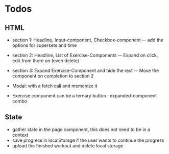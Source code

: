# Todos

## HTML

-   section 1: Headline, Input-component, Checkbox-component
    -- add the options for supersets and time
-   section 2: Headline, List of Exercise-Components
    -- Expand on click, edit from there on (even delete)
-   section 3: Expand Exercise-Component and hide the rest
    -- Move the component on completion to section 2

-   Modal: with a fetch call and memonize it
-   Exercise component can be a ternary button : expanded-component combo

## State

-   gather state in the page component, this does not need to be in a context
-   save progress in localStorage if the user wants to continue the progress
-   upload the finished workout and delete local storage
